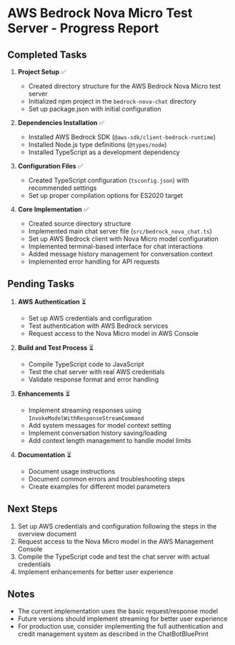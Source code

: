 # AWS Bedrock Nova Micro Test Server - Progress Report

## Completed Tasks

1. **Project Setup** ✅
   - Created directory structure for the AWS Bedrock Nova Micro test server
   - Initialized npm project in the `bedrock-nova-chat` directory
   - Set up package.json with initial configuration

2. **Dependencies Installation** ✅
   - Installed AWS Bedrock SDK (`@aws-sdk/client-bedrock-runtime`)
   - Installed Node.js type definitions (`@types/node`)
   - Installed TypeScript as a development dependency

3. **Configuration Files** ✅
   - Created TypeScript configuration (`tsconfig.json`) with recommended settings
   - Set up proper compilation options for ES2020 target

4. **Core Implementation** ✅
   - Created source directory structure
   - Implemented main chat server file (`src/bedrock_nova_chat.ts`)
   - Set up AWS Bedrock client with Nova Micro model configuration
   - Implemented terminal-based interface for chat interactions
   - Added message history management for conversation context
   - Implemented error handling for API requests

## Pending Tasks

1. **AWS Authentication** ⏳
   - Set up AWS credentials and configuration
   - Test authentication with AWS Bedrock services
   - Request access to the Nova Micro model in AWS Console

2. **Build and Test Process** ⏳
   - Compile TypeScript code to JavaScript
   - Test the chat server with real AWS credentials
   - Validate response format and error handling

3. **Enhancements** ⏳
   - Implement streaming responses using `InvokeModelWithResponseStreamCommand`
   - Add system messages for model context setting
   - Implement conversation history saving/loading
   - Add context length management to handle model limits

4. **Documentation** ⏳
   - Document usage instructions
   - Document common errors and troubleshooting steps
   - Create examples for different model parameters

## Next Steps

1. Set up AWS credentials and configuration following the steps in the overview document
2. Request access to the Nova Micro model in the AWS Management Console
3. Compile the TypeScript code and test the chat server with actual credentials
4. Implement enhancements for better user experience

## Notes

- The current implementation uses the basic request/response model
- Future versions should implement streaming for better user experience
- For production use, consider implementing the full authentication and credit management system as described in the ChatBotBluePrint